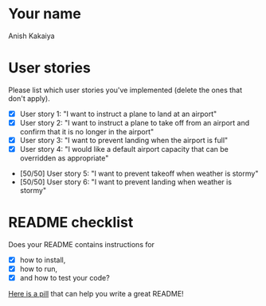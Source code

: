 # Your name

Anish Kakaiya

# User stories 

Please list which user stories you've implemented (delete the ones that don't apply).

- [X] User story 1: "I want to instruct a plane to land at an airport"
- [X] User story 2: "I want to instruct a plane to take off from an airport and confirm that it is no longer in the airport"
- [X] User story 3: "I want to prevent landing when the airport is full"
- [X] User story 4: "I would like a default airport capacity that can be overridden as appropriate"
- [50/50] User story 5: "I want to prevent takeoff when weather is stormy"
- [50/50] User story 6: "I want to prevent landing when weather is stormy"

# README checklist

Does your README contains instructions for

- [X] how to install,
- [X] how to run,
- [X] and how to test your code?

[Here is a pill](https://github.com/makersacademy/course/blob/main/pills/readmes.md) that can help you write a great README!